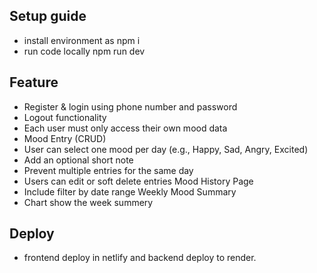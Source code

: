 ## Setup guide

- install environment as npm i 
- run code locally npm run dev

## Feature

- Register & login using phone number and password
- Logout functionality
- Each user must only access their own mood data 
- Mood Entry (CRUD) 
- User can select one mood per day (e.g., Happy, Sad, Angry, Excited) 
- Add an optional short note 
- Prevent multiple entries for the same day 
- Users can edit or soft delete entries 
Mood History Page 
- Include filter by date range 
Weekly Mood Summary 
- Chart show the week summery

## Deploy

- frontend deploy in netlify and backend deploy to render.
